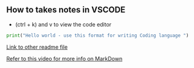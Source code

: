 
## How to takes notes in VSCODE
* (ctrl + k) and v to view the code editor

``` Python
print("Hello world - use this format for writing Coding language ")
```
[Link to other readme file](readme.md)

[Refer to this video for more info on MarkDown](https://www.youtube.com/shorts/4z0l5Kl2Q6E)


